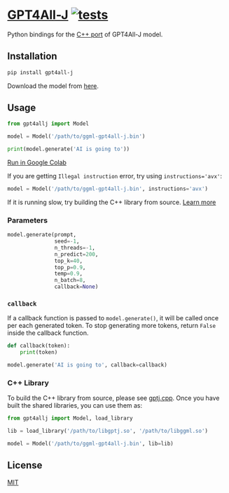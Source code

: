 # [GPT4All-J](https://github.com/marella/gpt4all-j) [![tests](https://github.com/marella/gpt4all-j/actions/workflows/tests.yml/badge.svg)](https://github.com/marella/gpt4all-j/actions/workflows/tests.yml)

Python bindings for the [C++ port][gptj.cpp] of GPT4All-J model.

## Installation

```sh
pip install gpt4all-j
```

Download the model from [here](https://gpt4all.io/models/ggml-gpt4all-j.bin).

## Usage

```py
from gpt4allj import Model

model = Model('/path/to/ggml-gpt4all-j.bin')

print(model.generate('AI is going to'))
```

[Run in Google Colab](https://colab.research.google.com/drive/1bd38-i1Qlx6_MvJyCTJOy7t8eHSNnqAx)

If you are getting `Illegal instruction` error, try using `instructions='avx'`:

```py
model = Model('/path/to/ggml-gpt4all-j.bin', instructions='avx')
```

If it is running slow, try building the C++ library from source. [Learn more](https://github.com/marella/gpt4all-j#c-library)

### Parameters

```py
model.generate(prompt,
               seed=-1,
               n_threads=-1,
               n_predict=200,
               top_k=40,
               top_p=0.9,
               temp=0.9,
               n_batch=8,
               callback=None)
```

### `callback`

If a callback function is passed to `model.generate()`, it will be called once per each generated token. To stop generating more tokens, return `False` inside the callback function.

```py
def callback(token):
    print(token)

model.generate('AI is going to', callback=callback)
```

### C++ Library

To build the C++ library from source, please see [gptj.cpp][gptj.cpp]. Once you have built the shared libraries, you can use them as:

```py
from gpt4allj import Model, load_library

lib = load_library('/path/to/libgptj.so', '/path/to/libggml.so')

model = Model('/path/to/ggml-gpt4all-j.bin', lib=lib)
```

## License

[MIT](https://github.com/marella/gpt4all-j/blob/main/LICENSE)

[gptj.cpp]: https://github.com/marella/gptj.cpp
